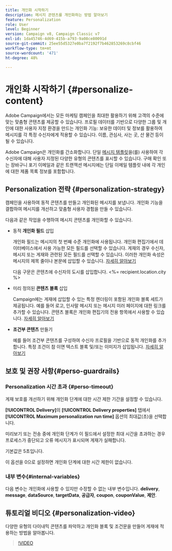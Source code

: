 ```yaml
---
title: 개인화 시작하기
description: 메시지 콘텐츠를 개인화하는 방법 알아보기
feature: Personalization
role: User
level: Beginner
version: Campaign v8, Campaign Classic v7
exl-id: 1da45746-4d69-415b-a793-9a08ce80091d
source-git-commit: 25ee55d5327e0ba7f2192f7b462853269c8cbf46
workflow-type: tm+mt
source-wordcount: '471'
ht-degree: 48%

---
```


# 개인화 시작하기 {#personalize-content}

Adobe Campaign에서는 모든 마케팅 캠페인을 최대한 활용하기 위해 고객의 수준에 맞는 맞춤형 콘텐츠를 제공할 수 있습니다. 프로필 데이터를 기반으로 다양한 그룹 및 개인에 대한 사용자 지정 환경을 만드는 개인화 기능: 보유한 데이터 및 정보를 활용하여 메시지를 각 특정 수신자에게 적용할 수 있습니다. 이름, 관심사, 사는 곳, 산 물건 등이 될 수 있습니다.

Adobe Campaign은 개인화를 간소화합니다. 단일 [메시지 템플릿](create-templates.md)을(를) 사용하여 각 수신자에 대해 사용자 지정된 다양한 유형의 콘텐츠를 표시할 수 있습니다. 구매 확인 또는 장바구니 포기 이메일과 같은 트랜잭션 메시지에는 단일 이메일 템플릿 내에 각 개인에 대한 제품 목록 정보를 포함합니다.


## Personalization 전략 {#personalization-strategy}

캠페인을 사용하여 동적 콘텐츠를 만들고 개인화된 메시지를 보냅니다. 개인화 기능을 결합하여 메시지를 개선하고 맞춤형 사용자 경험을 만들 수 있습니다.

다음과 같은 작업을 수행하여 메시지 콘텐츠를 개인화할 수 있습니다.

* 동적 **개인화 필드** 삽입

  개인화 필드는 메시지의 첫 번째 수준 개인화에 사용됩니다. 개인화 편집기에서 데이터베이스에서 사용 가능한 모든 필드를 선택할 수 있습니다. 게재의 경우 수신자, 메시지 또는 게재와 관련된 모든 필드를 선택할 수 있습니다. 이러한 개인화 속성은 메시지의 제목 줄이나 본문에 삽입할 수 있습니다. [자세히 알아보기](personalization-fields.md)

  다음 구문은 콘텐츠에 수신자의 도시를 삽입합니다. &lt;%= recipient.location.city %>

* 미리 정의된 **콘텐츠 블록** 삽입

  Campaign에는 게재에 삽입할 수 있는 특정 렌더링이 포함된 개인화 블록 세트가 제공됩니다. 예를 들어 로고, 인사말 메시지 또는 메시지 미러 페이지에 대한 링크를 추가할 수 있습니다. 콘텐츠 블록은 개인화 편집기의 전용 항목에서 사용할 수 있습니다. [자세히 알아보기](personalization-blocks.md)

* **조건부 콘텐츠** 만들기

  예를 들어 조건부 콘텐츠를 구성하여 수신자 프로필을 기반으로 동적 개인화를 추가합니다. 특정 조건이 참 이면 텍스트 블록 및/또는 이미지가 삽입됩니다. [자세히 알아보기](conditions.md)

<!--* Add **personalized offers**
    
    Insert personalized offers in your message content, depending on the recipient location, the current weather, or the last purchase order.
-->


## 보호 및 권장 사항{#perso-guardrails}

### Personalization 시간 초과 {#perso-timeout}

게재 보호를 개선하기 위해 개인화 단계에 대한 시간 제한 기간을 설정할 수 있습니다.

**[!UICONTROL Delivery]**&#x200B;의 **[!UICONTROL Delivery properties]** 탭에서 **[!UICONTROL Maximum personalization run time]** 옵션의 최대값(초)을 선택합니다.

미리보기 또는 전송 중에 개인화 단계가 이 필드에서 설정한 최대 시간을 초과하는 경우 프로세스가 중단되고 오류 메시지가 표시되며 게재가 실패합니다.

기본값은 5초입니다.

이 옵션을 0으로 설정하면 개인화 단계에 대한 시간 제한이 없습니다.


### 내부 변수{#internal-variables}

다음 변수는 개인화에 사용할 수 있지만 수정할 수 없는 내부 변수입니다. **delivery**, **message**, **dataSource**, **targetData**, **공급자**, **coupon**, **couponValue**, **제안**.


## 튜토리얼 비디오 {#personalization-video}

다양한 유형의 다이내믹 콘텐츠를 파악하고 개인화 블록 및 조건문을 만들어 게재에 적용하는 방법을 알아봅니다.


>[!VIDEO](https://video.tv.adobe.com/v/3452875?captions=kor&quality=12)
